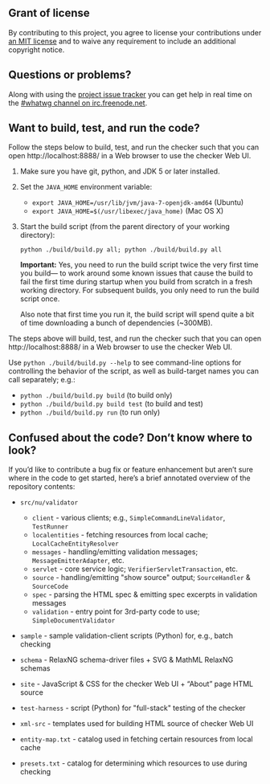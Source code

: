 ## Grant of license

By contributing to this project, you agree to license your contributions under
[an MIT license](https://github.com/validator/validator/blob/master/LICENSE) and
to waive any requirement to include an additional copyright notice.

## Questions or problems?

Along with using the [project issue tracker][1] you can get help in real time on
the [#whatwg channel on irc.freenode.net][2].

   [1]: https://github.com/validator/validator/issues
   [2]: http://webchat.freenode.net/?channels=whatwg

## Want to build, test, and run the code?

Follow the steps below to build, test, and run the checker such that you can open
http://localhost:8888/ in a Web browser to use the checker Web UI.

1. Make sure you have git, python, and JDK 5 or later installed.

2. Set the `JAVA_HOME` environment variable:

   * `export JAVA_HOME=/usr/lib/jvm/java-7-openjdk-amd64` (Ubuntu)
   * `export JAVA_HOME=$(/usr/libexec/java_home)` (Mac OS X)

3. Start the build script (from the parent directory of your working directory):

     `python ./build/build.py all; python ./build/build.py all`

   **Important:** Yes, you need to run the build script twice the very first time
   you build— to work around some known issues that cause the build to fail the first
   time during startup when you build from scratch in a fresh working directory.
   For subsequent builds, you only need to run the build script once.

   Also note that first time you run it, the build script will spend quite
   a bit of time downloading a bunch of dependencies (~300MB).

The steps above will build, test, and run the checker such that you can open
http://localhost:8888/ in a Web browser to use the checker Web UI.

Use `python ./build/build.py --help` to see command-line options for controlling the
behavior of the script, as well as build-target names you can call separately; e.g.:

* `python ./build/build.py build` (to build only)
* `python ./build/build.py build test` (to build and test)
* `python ./build/build.py run` (to run only)

## Confused about the code? Don’t know where to look?

If you’d like to contribute a bug fix or feature enhancement but aren’t sure where in
the code to get started, here’s a brief annotated overview of the repository contents:

* `src/nu/validator`
  * `client` - various clients; e.g., `SimpleCommandLineValidator`, `TestRunner`
  * `localentities` - fetching resources from local cache; `LocalCacheEntityResolver`
  * `messages` - handling/emitting validation messages; `MessageEmitterAdapter`, etc.
  * `servlet` - core service logic; `VerifierServletTransaction`, etc.
  * `source` - handling/emitting "show source" output; `SourceHandler` & `SourceCode`
  * `spec` - parsing the HTML spec & emitting spec excerpts in validation messages
  * `validation` - entry point for 3rd-party code to use; `SimpleDocumentValidator`

* `sample` - sample validation-client scripts (Python) for, e.g., batch checking
* `schema` - RelaxNG schema-driver files + SVG & MathML RelaxNG schemas
* `site` - JavaScript & CSS for the checker Web UI + “About” page HTML source
* `test-harness` - script (Python) for "full-stack" testing of the checker
* `xml-src` - templates used for building HTML source of checker Web UI
* `entity-map.txt` - catalog used in fetching certain resources from local cache
* `presets.txt` - catalog for determining which resources to use during checking
